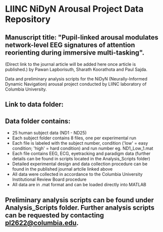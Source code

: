 # LIINC NiDyN Arousal Project Data Repository

## Manuscript title: "Pupil-linked arousal modulates network-level EEG signatures of attention reorienting during immersive multi-tasking".
(Direct link to the journal article will be added here once article is published.)
by Pawan Lapborisuth, Sharath Koorathota and Paul Sajda.

Data and preliminary analysis scripts for the NiDyN (Neurally-Informed Dynamic Navigation) arousal project conducted by LIINC laboratory of Columbia University. 

## Link to data folder: 

## Data folder contains:
  - 25 human subject data (ND1 - ND25)
  - Each subject folder contains 8 files, one per experimental run
  - Each file is labeled with the subject number, condition ('low' = easy condition; 'high' = hard condition) and run number eg. ND1_Low_1.mat
  - Each file contains EEG, ECG, eyetracking and paradigm data (further details can be found in scripts located in the Analysis_Scripts folder)
  - Detailed experimental design and data collection procedure can be found in the published journal artcile linked above
  - All data were collected in accordance to the Columbia University Institutional Review Board procedure
  - All data are in .mat format and can be loaded directly into MATLAB

## Preliminary analysis scripts can be found under Analysis_Scripts folder. Further analysis scripts can be requested by contacting pl2622@columbia.edu.
